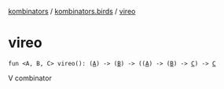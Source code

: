 [kombinators](../index.md) / [kombinators.birds](index.md) / [vireo](./vireo.md)

# vireo

`fun <A, B, C> vireo(): (`[`A`](vireo.md#A)`) -> (`[`B`](vireo.md#B)`) -> ((`[`A`](vireo.md#A)`) -> (`[`B`](vireo.md#B)`) -> `[`C`](vireo.md#C)`) -> `[`C`](vireo.md#C)

V combinator

